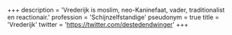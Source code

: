 +++
description = 'Vrederijk is moslim, neo-Kaninefaat, vader, traditionalist en reactionair.'
profession = 'Schijnzelfstandige'
pseudonym = true
title = 'Vrederijk'
twitter = 'https://twitter.com/destedendwinger'
+++
